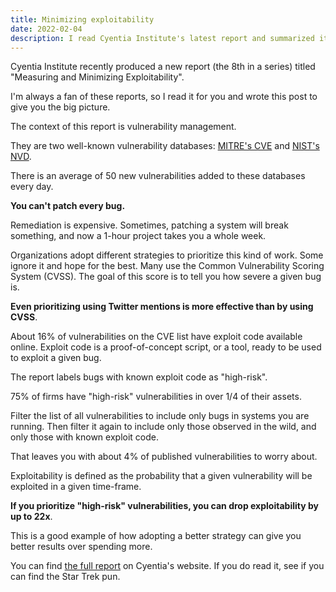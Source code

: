 ```yaml
---
title: Minimizing exploitability
date: 2022-02-04
description: I read Cyentia Institute's latest report and summarized it for you in this blog post.
---
```


Cyentia Institute recently produced a new report (the 8th in a series) titled "Measuring and Minimizing Exploitability". 

I'm always a fan of these reports, so I read it for you and wrote this post to give you the big picture.

The context of this report is vulnerability management.

They are two well-known vulnerability databases: [MITRE's CVE](https://cve.mitre.org/cve/) and [NIST's NVD](https://nvd.nist.gov/).

There is an average of 50 new vulnerabilities added to these databases every day.

**You can't patch every bug.**

Remediation is expensive. Sometimes, patching a system will break something, and now a 1-hour project takes you a whole week.

Organizations adopt different strategies to prioritize this kind of work. Some ignore it and hope for the best. Many use the Common Vulnerability Scoring System (CVSS). The goal of this score is to tell you how severe a given bug is.

**Even prioritizing using Twitter mentions is more effective than by using CVSS**.

About 16% of vulnerabilities on the CVE list have exploit code available online. Exploit code is a proof-of-concept script, or a tool, ready to be used to exploit a given bug. 

The report labels bugs with known exploit code as "high-risk".

75% of firms have "high-risk" vulnerabilities in over 1/4 of their assets.

Filter the list of all vulnerabilities to include only bugs in systems you are running. Then filter it again to include only those observed in the wild, and only those with known exploit code.

That leaves you with about 4% of published vulnerabilities to worry about.

Exploitability is defined as the probability that a given vulnerability will be exploited in a given time-frame.

**If you prioritize "high-risk" vulnerabilities, you can drop exploitability by up to 22x**.

This is a good example of how adopting a better strategy can give you better results over spending more.

You can find [the full report](https://www.cyentia.com/research/) on Cyentia's website. If you do read it, see if you can find the Star Trek pun.
